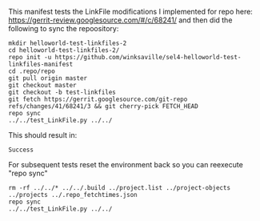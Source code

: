 This manifest tests the LinkFile modifications I implemented
for repo here: https://gerrit-review.googlesource.com/#/c/68241/
and then did the following to sync the repoository:

```
mkdir helloworld-test-linkfiles-2
cd helloworld-test-linkfiles-2/
repo init -u https://github.com/winksaville/sel4-helloworld-test-linkfiles-manifest
cd .repo/repo
git pull origin master
git checkout master
git checkout -b test-linkfiles 
git fetch https://gerrit.googlesource.com/git-repo refs/changes/41/68241/3 && git cherry-pick FETCH_HEAD
repo sync
../../test_LinkFile.py ../../
```
This should result in:
```
Success
```
For subsequent tests reset the environment back so you can reexecute "repo sync"
```
rm -rf ../../* ../../.build ../project.list ../project-objects ../projects ../.repo_fetchtimes.json
repo sync
../../test_LinkFile.py ../../

```
